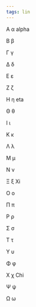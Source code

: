 ```yaml
---
tags: lin
---
```


Α α alpha 
 
Β β

Γ γ

Δ δ

Ε ε

Ζ ζ

Η η  eta 

Θ θ

Ι ι

Κ κ

Λ λ

Μ μ

Ν ν

Ξ ξ Xi

Ο ο

Π π

Ρ ρ

Σ σ

Τ τ

Υ υ

Φ φ

Χ χ  Chi 

Ψ ψ

Ω ω

